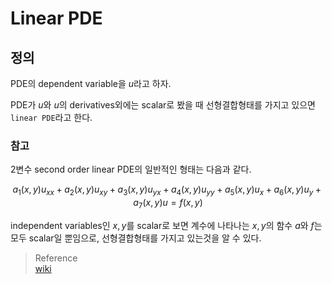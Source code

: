 # Linear PDE
## 정의
PDE의 dependent variable을 $u$라고 하자.

PDE가 $u$와 $u$의 derivatives외에는 scalar로 봤을 때 선형결합형태를 가지고 있으면 `linear PDE`라고 한다.

### 참고
2변수 second order linear PDE의 일반적인 형태는 다음과 같다.

$$ a_{1}(x,y)u_{xx}+a_{2}(x,y)u_{xy}+a_{3}(x,y)u_{yx}+a_{4}(x,y)u_{yy}+a_{5}(x,y)u_{x}+a_{6}(x,y)u_{y}+a_{7}(x,y)u=f(x,y) $$

independent variables인 $x,y$를 scalar로 보면 계수에 나타나는 $x,y$의 함수 $a$와 $f$는 모두 scalar일 뿐임으로, 선형결합형태를 가지고 있는것을 알 수 있다.

> Reference  
> [wiki](https://en.wikipedia.org/wiki/Partial_differential_equation)
